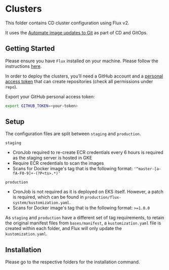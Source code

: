 # Clusters

This folder contains CD cluster configuration using Flux v2.

It uses the [Automate image updates to Git](https://fluxcd.io/docs/guides/image-update/) as part of CD and GitOps.

## Getting Started
Please ensure you have `Flux` installed on your machine. Please follow the instructions [here](https://fluxcd.io/docs/installation/).

In order to deploy the clusters, you’ll need a GitHub account and a [personal access token](https://docs.github.com/en/authentication/keeping-your-account-and-data-secure/creating-a-personal-access-token) that can create repositories (check all permissions under `repo`).

Export your GitHub personal access token:
```bash
export GITHUB_TOKEN=<your-token>
```

## Setup

The configuration files are split between `staging` and `production`.

`staging`
- CronJob required to re-create ECR credentials every 6 hours is required as the staging server is hosted in GKE
- Require ECR credentials to scan the images
- Scans for Docker image's tag that is the following format: `'^master-[a-fA-F0-9]+-(?P<ts>.*)'`

`production`
- CronJob is not required as it is deployed on EKS itself. However, a patch is required, which can be found in `production/flux-system/kustomization.yaml`.
- Scans for Docker image's tag that is the following format: `>=1.0.0`

As `staging` and `production` have a different set of tag requirements, to retain the original manifest files from `bases/manifest`, a `kustomization.yaml` file is created within each folder, and Flux will only update the `kustomization.yaml`.

## Installation
Please go to the respective folders for the installation command.
